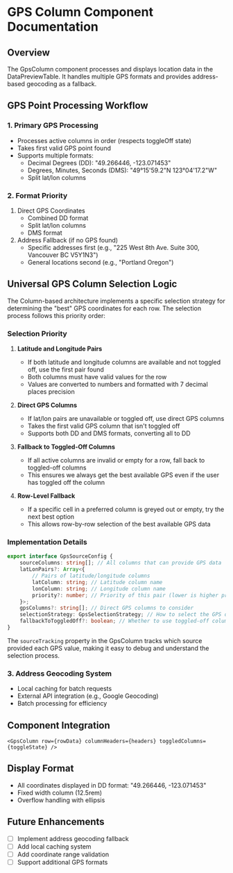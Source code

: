 # GPS Column Component Documentation

## Overview

The GpsColumn component processes and displays location data in the DataPreviewTable. It handles multiple GPS formats and provides address-based geocoding as a fallback.

## GPS Point Processing Workflow

### 1. Primary GPS Processing

- Processes active columns in order (respects toggleOff state)
- Takes first valid GPS point found
- Supports multiple formats:
  - Decimal Degrees (DD): "49.266446, -123.071453"
  - Degrees, Minutes, Seconds (DMS): "49°15'59.2"N 123°04'17.2"W"
  - Split lat/lon columns

### 2. Format Priority

1. Direct GPS Coordinates
   - Combined DD format
   - Split lat/lon columns
   - DMS format
2. Address Fallback (if no GPS found)
   - Specific addresses first (e.g., "225 West 8th Ave. Suite 300, Vancouver BC V5Y1N3")
   - General locations second (e.g., "Portland Oregon")

## Universal GPS Column Selection Logic

The Column-based architecture implements a specific selection strategy for determining the "best" GPS coordinates for each row. The selection process follows this priority order:

### Selection Priority

1. **Latitude and Longitude Pairs**

   - If both latitude and longitude columns are available and not toggled off, use the first pair found
   - Both columns must have valid values for the row
   - Values are converted to numbers and formatted with 7 decimal places precision

2. **Direct GPS Columns**

   - If lat/lon pairs are unavailable or toggled off, use direct GPS columns
   - Takes the first valid GPS column that isn't toggled off
   - Supports both DD and DMS formats, converting all to DD

3. **Fallback to Toggled-Off Columns**

   - If all active columns are invalid or empty for a row, fall back to toggled-off columns
   - This ensures we always get the best available GPS even if the user has toggled off the column

4. **Row-Level Fallback**
   - If a specific cell in a preferred column is greyed out or empty, try the next best option
   - This allows row-by-row selection of the best available GPS data

### Implementation Details

```typescript
export interface GpsSourceConfig {
	sourceColumns: string[]; // All columns that can provide GPS data
	latLonPairs?: Array<{
		// Pairs of latitude/longitude columns
		latColumn: string; // Latitude column name
		lonColumn: string; // Longitude column name
		priority?: number; // Priority of this pair (lower is higher priority)
	}>;
	gpsColumns?: string[]; // Direct GPS columns to consider
	selectionStrategy: GpsSelectionStrategy; // How to select the GPS data
	fallbackToToggledOff?: boolean; // Whether to use toggled-off columns as fallback
}
```

The `sourceTracking` property in the GpsColumn tracks which source provided each GPS value, making it easy to debug and understand the selection process.

### 3. Address Geocoding System

- Local caching for batch requests
- External API integration (e.g., Google Geocoding)
- Batch processing for efficiency

## Component Integration

```svelte
<GpsColumn row={rowData} columnHeaders={headers} toggledColumns={toggleState} />
```

## Display Format

- All coordinates displayed in DD format: "49.266446, -123.071453"
- Fixed width column (12.5rem)
- Overflow handling with ellipsis

## Future Enhancements

- [ ] Implement address geocoding fallback
- [ ] Add local caching system
- [ ] Add coordinate range validation
- [ ] Support additional GPS formats
